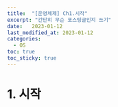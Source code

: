 ```yaml
---
title:  "[운영체제] Ch1.시작"
excerpt: "간단히 무슨 포스팅글인지 쓰기"
date:   2023-01-12
last_modified_at: 2023-01-12
categories:
  - OS
toc: true
toc_sticky: true
---
```


# 1. 시작

